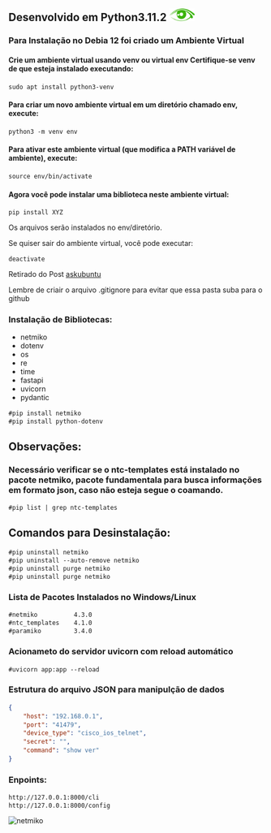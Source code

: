  ## Desenvolvido em Python3.11.2 <img src="./imagens/olho.png" width="50px" margin="0" padding="0">


 ### Para Instalação no Debia 12 foi criado um Ambiente Virtual
 #### Crie um ambiente virtual usando venv ou virtual env Certifique-se venv de que esteja instalado executando:
```shell
sudo apt install python3-venv
```
#### Para criar um novo ambiente virtual em um **diretório chamado env**, execute:
```shell
python3 -m venv env
```
#### Para ativar este ambiente virtual (que modifica a PATH variável de ambiente), execute:
```shell
source env/bin/activate
```
#### Agora você pode instalar uma biblioteca neste ambiente virtual:
```shell
pip install XYZ
```
Os arquivos serão instalados no env/diretório.

Se quiser sair do ambiente virtual, você pode executar:
```shell
deactivate
```
Retirado do Post [askubuntu](https://askubuntu.com/questions/1465218/pip-error-on-ubuntu-externally-managed-environment-%C3%97-this-environment-is-extern)

<font>Lembre de criair o arquivo .gitignore para evitar que essa pasta suba para o github</font>

### Instalação de Bibliotecas:

 * netmiko
 * dotenv
 * os
 * re
 * time
 * fastapi
 * uvicorn
 * pydantic

```shell
#pip install netmiko
#pip install python-dotenv
```

## Observações:
### Necessário verificar se o ntc-templates está instalado no pacote netmiko, pacote fundamentala para busca informações em formato json, caso não esteja segue o coamando.

```shell
#pip list | grep ntc-templates
```

## Comandos para Desinstalação:

```shell
#pip uninstall netmiko 
#pip uninstall --auto-remove netmiko 
#pip uninstall purge netmiko 
#pip uninstall purge netmiko 
```

### Lista de Pacotes Instalados no Windows/Linux

```shell
#netmiko          4.3.0
#ntc_templates    4.1.0
#paramiko         3.4.0
```
### Acionameto do servidor uvicorn com reload automático

```shell
#uvicorn app:app --reload
```

### Estrutura do arquivo JSON para manipulção de dados

```json
{
    "host": "192.168.0.1",
    "port": "41479",
    "device_type": "cisco_ios_telnet",
    "secret": "",
    "command": "show ver"
}
```

### Enpoints:

```
http://127.0.0.1:8000/cli
http://127.0.0.1:8000/config
```

![netmiko](https://i0.wp.com/networkautomationlane.in/wp-content/uploads/2021/08/netmiko.png?fit=640%2C244&ssl=1)



